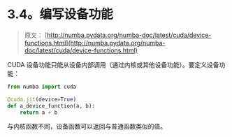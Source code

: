 # 3.4。编写设备功能

> 原文： [http://numba.pydata.org/numba-doc/latest/cuda/device-functions.html](http://numba.pydata.org/numba-doc/latest/cuda/device-functions.html)

CUDA 设备功能只能从设备内部调用（通过内核或其他设备功能）。要定义设备功能：

```py
from numba import cuda

@cuda.jit(device=True)
def a_device_function(a, b):
    return a + b

```

与内核函数不同，设备函数可以返回与普通函数类似的值。